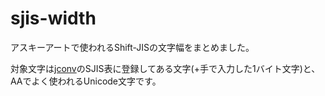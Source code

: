 # sjis-width
アスキーアートで使われるShift-JISの文字幅をまとめました。

対象文字は[jconv](https://github.com/narirou/jconv)のSJIS表に登録してある文字(+手で入力した1バイト文字)と、AAでよく使われるUnicode文字です。

